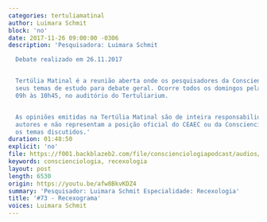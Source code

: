 ```yaml
---
categories: tertuliamatinal
author: Luimara Schmit
block: 'no'
date: 2017-11-26 09:00:00 -0306
description: 'Pesquisadora: Luimara Schmit

  Debate realizado em 26.11.2017


  Tertúlia Matinal é a reunião aberta onde os pesquisadores da Conscienciologia apresentam
  seus temas de estudo para debate geral. Ocorre todos os domingos pela manhã, das
  09h às 10h45, no auditório do Tertuliarium.


  As opiniões emitidas na Tertúlia Matinal são de inteira responsabilidade de seus
  autores e não representam a posição oficial do CEAEC ou da Conscienciologia sobre
  os temas discutidos.'
duration: 01:48:50
explicit: 'no'
file: https://f001.backblazeb2.com/file/conscienciologiapodcast/audios/afw8BkvKDZ4.m4a
keywords: conscienciologia, recexologia
layout: post
length: 6530
origin: https://youtu.be/afw8BkvKDZ4
summary: 'Pesquisador: Luimara Schmit Especialidade: Recexologia'
title: '#73 - Recexograma'
voices: Luimara Schmit
---
```

